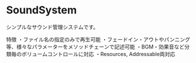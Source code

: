 # SoundSystem
シンプルなサウンド管理システムです。

特徴
・ファイル名の指定のみで再生可能
・フェードイン・アウトやパンニング等、様々なパラメーターをメソッドチェーンで記述可能
・BGM・効果音など分類毎のボリュームコントロールに対応
・Resources, Addressable両対応
